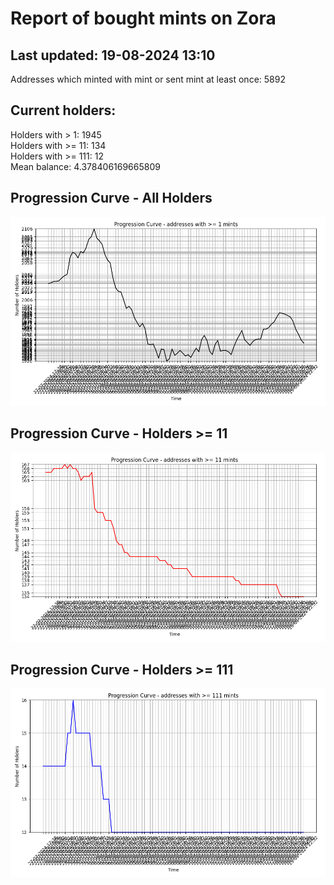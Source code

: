# Report of bought mints on Zora
## Last updated: 19-08-2024 13:10
Addresses which minted with mint or sent mint at least once: 5892

## Current holders:
Holders with > 1: 1945  
Holders with >= 11: 134  
Holders with >= 111: 12  
Mean balance: 4.378406169665809  

## Progression Curve - All Holders
![addresses with >= 1 mint](progression_curve_all.png)
## Progression Curve - Holders >= 11
![addresses with >= 11 mints](progression_curve_gt_11.png)
## Progression Curve - Holders >= 111
![addresses with >= 111 mints](progression_curve_gt_111.png)
